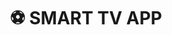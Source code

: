 ---
title: ⚽ SMART TV APP
category: UX / UI
description: Estadio CDF, is a webOS application that allows you to enjoy the contents of CDF Live and On Demand (VOD) through streaming.
client: Canal del Fútbol
platform: TV
agency: NED
role: UI Designer
problem: At the beginning of the project the streaming service had limited functionality, an old branding and it was only created to work on computer screens.
goal: The goal of the redesign was to create an attractive and functional interface for tv, adapting the controls to the limitations of the device and showing the new identity of the sports pay TV channel.

logourl: img/logo/cdf.svg
featureimg: img/2020/cdf/cover.png
folderurl: img/pro/cdf
videourl: img/video/cdf.mp4
demolink:
---